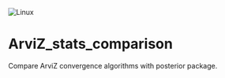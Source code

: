 ![Linux](https://github.com/ahartikainen/ArviZ_stats_comparison/workflows/Linux/badge.svg?branch=master)

# ArviZ_stats_comparison

Compare ArviZ convergence algorithms with posterior package.

